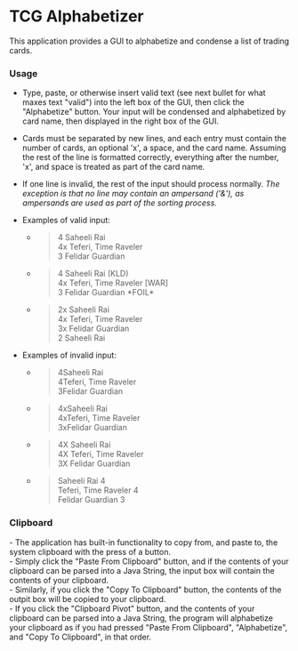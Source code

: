 # TCG Alphabetizer

This application provides a GUI to alphabetize and condense a list of trading cards.

<h3> Usage </h3>

- Type, paste, or otherwise insert valid text (see next bullet for what maxes text "valid") into the left box of the GUI, then click the "Alphabetize" button. 
Your input will be condensed and alphabetized by card name, then displayed in the right box of the GUI.

- Cards must be separated by new lines, and each entry must contain the number of cards, an optional 'x', a space, and the card name.
Assuming the rest of the line is formatted correctly, everything after the number, 'x', and space is treated as part of the card name.

- If one line is invalid, the rest of the input should process normally. *The exception is that no line may contain an ampersand ('&'), as ampersands are used as part of the sorting process.*

- Examples of valid input:

  - >4 Saheeli Rai<br>
    4x Teferi, Time Raveler<br>
    3 Felidar Guardian

  - >4 Saheeli Rai (KLD)<br>
    4x Teferi, Time Raveler \[WAR]<br>
    3 Felidar Guardian \*FOIL*
  
  - >2x Saheeli Rai<br>
    4x Teferi, Time Raveler<br>
    3x Felidar Guardian<br>
    2 Saheeli Rai

- Examples of invalid input:

  - >4Saheeli Rai<br>
    4Teferi, Time Raveler<br>
    3Felidar Guardian
    
  - >4xSaheeli Rai<br>
    4xTeferi, Time Raveler<br>
    3xFelidar Guardian
  
  - >4X Saheeli Rai<br>
     4X Teferi, Time Raveler<br>
     3X Felidar Guardian
      
  - >Saheeli Rai 4<br>
    Teferi, Time Raveler 4<br>
    Felidar Guardian 3

<h3>Clipboard</h3>
- The application has built-in functionality to copy from, and paste to, the system clipboard with the press of a button. <br>
- Simply click the "Paste From Clipboard" button, and if the contents of your clipboard can be parsed into a Java String, the input box will contain the contents of your clipboard.<br>
- Similarly, if you click the "Copy To Clipboard" button, the contents of the outpit box will be copied to your clipboard.<br>
- If you click the "Clipboard Pivot" button, and the contents of your clipboard can be parsed into a Java String, the program will alphabetize your clipboard as if you had pressed "Paste From Clipboard", "Alphabetize", and "Copy To Clipboard", in that order.